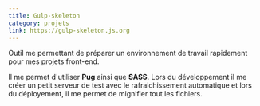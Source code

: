 ```yaml
---
title: Gulp-skeleton
category: projets
link: https://gulp-skeleton.js.org
---
```


Outil me permettant de préparer un environnement de travail rapidement pour mes projets front-end.

Il me permet d'utiliser **Pug** ainsi que **SASS**. Lors du développement il me créer un petit serveur de test avec le rafraichissement automatique et lors du déployement, il me permet de mignifier tout les fichiers.